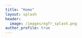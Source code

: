 ```yaml
---
title: "Home"
layout: splash
header:
  image: /images/egfr_splash.png
author_profile: true
--- 
```

